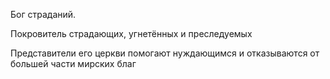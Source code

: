 Бог страданий.

Покровитель страдающих, угнетённых и преследуемых

Представители его церкви помогают нуждающимся и отказываются от большей части мирских благ
